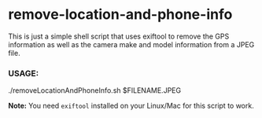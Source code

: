 # remove-location-and-phone-info

This is just a simple shell script that uses exiftool to remove the GPS information as well as the camera make and model information from a JPEG file. 

### USAGE:

./removeLocationAndPhoneInfo.sh $FILENAME.JPEG

**Note:** You need `exiftool` installed on your Linux/Mac for this script to work.
